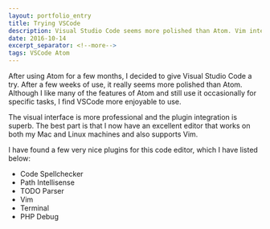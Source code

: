 ```yaml
---
layout: portfolio_entry
title: Trying VSCode
description: Visual Studio Code seems more polished than Atom. Vim integration with Visual Studio Code.
date: 2016-10-14
excerpt_separator: <!--more-->
tags: VSCode Atom
---
```


After using Atom for a few months, I decided to give Visual Studio Code a try. After a few weeks of use, it really seems more polished than Atom. Although I like many of the features of Atom and still use it occasionally for specific tasks, I find VSCode more enjoyable to use. 

<!--more-->

The visual interface is more professional and the plugin integration is superb. The best part is that I now have an excellent editor that works on both my Mac and Linux machines and also supports Vim.

I have found a few very nice plugins for this code editor, which I have listed below:

* Code Spellchecker
* Path Intellisense
* TODO Parser
* Vim
* Terminal
* PHP Debug